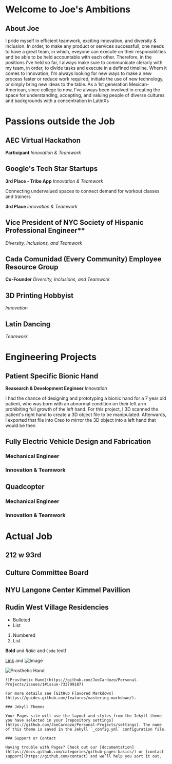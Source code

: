 # Welcome to Joe's Ambitions

## About Joe

I pride myself in efficient teamwork, exciting innovation, and diversity & inclusion. In order, to make any product or services successfull, one needs to have a great team, in which, eveyone can execute on their responsiblities and be able to be held accountable with each other. Therefore, in the positions i've held so far, I always make sure to communicate clerarly with my team, in order, to divide tasks and execute in a defined timeline. Whem it comes to Innovation, I'm always looking for new ways to make a new process faster or reduce work required, initiate the use of new technology, or simply bring new ideas to the table. As a 1st generation Mexican-American, since college to now, I've always been involved in creating the space for understanding, accepting, and valuing people of diverse cultures and backgrounds with a concentration in LatinXs


# Passions outside the Job

## AEC Virtual Hackathon
**Participant**
_Innovation & Teamwork_


## Google's Tech Star Startups
**3rd Place - Tribe App**
_Innovation & Teamwork_

Connecting undervalued spaces to connect demand for workout classes and trainers

**3rd Place**
_Innovation & Teamwork_



## Vice President of NYC Society of Hispanic Professional Engineer**
_Diversity, Inclusions, and Teamwork_



## Cada Comunidad (Every Community) Employee Resource Group
**Co-Founder**
_Diversity, Inclusions, and Teamwork_


## 3D Printing Hobbyist
_Innovation_


## Latin Dancing
_Teamwork_


# Engineering Projects

## Patient Specific Bionic Hand
**Reasearch & Development Engineer**
_Innovation_

I had the chance of designing and prototyping a bionic hand for a 7 year old patient, who was born with an abnormal condition on their left arm prohibiting full growth of the left hand. For this project, I 3D scanned the patient's right hand to create a 3D object file to be manipulated. Afterwards, I exported that file into Creo to mirror the 3D object into a left hand that would be then 

## Fully Electric Vehicle Design and Fabrication
### Mechanical Engineer
### Innovation & Teamwork

## Quadcopter
### Mechanical Engineer
### Innovation & Teamwork

# Actual Job

## 212 w 93rd

## Culture Committee Board

## NYU Langone Center Kimmel Pavillion


## Rudin West Village Residencies


- Bulleted
- List

1. Numbered
2. List

**Bold** and _Italic_ and `Code` textf

[Link](https://github.com/JoeCardozo/Personal-Projects/issues/1#issue-733799187) and ![Image](https://github.com/JoeCardozo/Personal-Projects/issues/1#issue-733799187)

![Prosthetic Hand](https://github.com/JoeCardozo/Personal-Projects/issues/1#issue-733799187)

```
![Prosthetic Hand](https://github.com/JoeCardozo/Personal-Projects/issues/1#issue-733799187)

For more details see [GitHub Flavored Markdown](https://guides.github.com/features/mastering-markdown/).

### Jekyll Themes

Your Pages site will use the layout and styles from the Jekyll theme you have selected in your [repository settings](https://github.com/JoeCardozo/Personal-Projects/settings). The name of this theme is saved in the Jekyll `_config.yml` configuration file.

### Support or Contact

Having trouble with Pages? Check out our [documentation](https://docs.github.com/categories/github-pages-basics/) or [contact support](https://github.com/contact) and we’ll help you sort it out.
